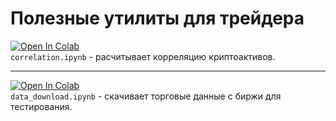 # Полезные утилиты для трейдера

[![Open In Colab](https://colab.research.google.com/assets/colab-badge.svg)](https://colab.research.google.com/github/TradingX-TF/tradingx-utilities-kit/blob/main/correlation.ipynb) \
`correlation.ipynb` - расчитывает корреляцию криптоактивов.

---

[![Open In Colab](https://colab.research.google.com/assets/colab-badge.svg)](https://colab.research.google.com/github/TradingX-TF/tradingx-utilities-kit/blob/main/data_download.ipynb) \
`data_download.ipynb` - скачивает торговые данные с биржи для тестирования.
